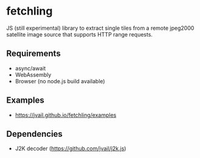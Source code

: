# fetchling

JS (still experimental) library to extract single tiles from a remote jpeg2000 satellite image source that supports HTTP range requests.

## Requirements

* async/await
* WebAssembly
* Browser (no node.js build available)

## Examples

* https://jvail.github.io/fetchling/examples

## Dependencies

* J2K decoder (https://github.com/jvail/j2k.js)

